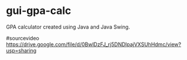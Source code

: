 # gui-gpa-calc
GPA calculator created using Java and Java Swing.

#sourcevideo
https://drive.google.com/file/d/0BwlDzFJ_rj5DNDlpajVXSUhHdmc/view?usp=sharing
